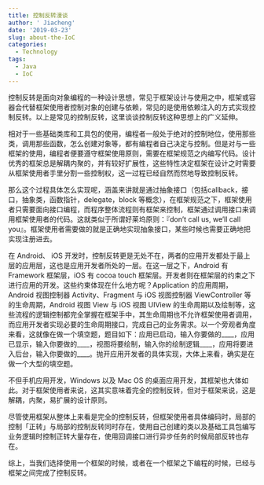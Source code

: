 ```yaml
---
title: 控制反转漫谈
author: ' Jiacheng'
date: '2019-03-23'
slug: about-the-IoC
categories:
  - Technology
tags:
  - Java
  - IoC
---
```


控制反转是面向对象编程的一种设计思想，常见于框架设计与使用之中，框架或容器会代替框架使用者控制对象的创建与依赖，常见的是使用依赖注入的方式实现控制反转。以上是常见的控制反转，这里谈谈控制反转这种思想上的广义延伸。

相对于一些基础类库和工具包的使用，编程者一般处于绝对的控制地位，使用那些类，调用那些函数，怎么创建对象等，都有编程者自己决定与控制。但是对与一些框架的使用，编程者便要遵守框架使用原则，需要在框架规范之内编写代码。设计优秀的框架总是解耦内聚的，并有较好扩展性，这些特性决定框架在设计之时需要从框架使用者手里分割一些控制权，这一过程已经自然而然地导致控制反转。

那么这个过程具体怎么实现呢，涵盖来讲就是通过抽象接口（包括callback，接口，抽象类，函数指针，delegate，block 等概念），在框架规范之下，框架使用者只需要面向接口编程，而程序整体流程则有框架来控制，框架通过调用接口来调用框架使用者的代码。这就类似于所谓好莱坞原则：『don’t call us, we’ll call you』。框架使用者需要做的就是正确地实现抽象接口，某些时候也需要正确地把实现注册进去。

在 Android、 iOS 开发时，控制反转更是无处不在，两者的应用开发都处于最上层的应用层，这也是应用开发者所处的一层。在这一层之下，Android 有 Framework 框架层，iOS 有 cocoa touch 框架层。开发者则在框架层的约束之下进行应用的开发。这些约束体现在什么地方呢？Application 的应用周期，Android 视图控制器 Activity、Fragment 与 iOS 视图控制器 ViewController 等的生命周期，Android 视图 View 与 iOS 视图 UIView 的生命周期以及绘制等，这些流程的逻辑控制都完全掌握在框架手中，其生命周期也不允许框架使用者调用，而应用开发者实现必要的生命周期接口，完成自己的业务需求。以一个旁观者角度来看，这就像在做一个填空题，题目如下：应用已启动，输入你要做的____，应用已显示，输入你要做的____，视图将要绘制，输入你的绘制逻辑____，应用将要进入后台，输入你要做的____。抛开应用开发者的具体实现，大体上来看，确实是在做一个大型的填空题。

不但手机应用开发，Windows 以及 Mac OS 的桌面应用开发，其框架也大体如此。对于框架使用者来说，这其实意味着完全的控制反转，但对于框架来说，这是解耦，内聚，易扩展的设计原则。

尽管使用框架从整体上来看是完全的控制反转，但框架使用者具体编码时，局部的控制「正转」与局部的控制反转同时存在，使用自己创建的类以及基础工具包编写业务逻辑时控制正转大量存在，使用回调接口进行异步任务的时候局部反转也存在。

综上，当我们选择使用一个框架的时候，或者在一个框架之下编程的时候，已经与框架之间完成了控制反转。
